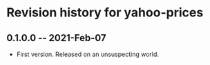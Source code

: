 # Revision history for yahoo-prices

## 0.1.0.0 -- 2021-Feb-07

* First version. Released on an unsuspecting world.
